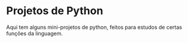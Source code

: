 # Projetos de Python
 
<p>Aqui tem alguns mini-projetos de python, feitos para estudos de certas funções da linguagem.</p>
